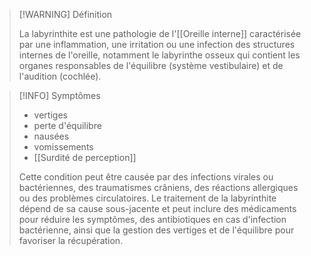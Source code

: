 >[!WARNING] Définition 
>
>La labyrinthite est une pathologie de l'[[Oreille interne]] caractérisée par une inflammation, une irritation ou une infection des structures internes de l'oreille, notamment le labyrinthe osseux qui contient les organes responsables de l'équilibre (système vestibulaire) et de l'audition (cochlée). 


>[!INFO] Symptômes 
>- vertiges
>- perte d'équilibre
>- nausées
>- vomissements 
>- [[Surdité de perception]]
>
>Cette condition peut être causée par des infections virales ou bactériennes, des traumatismes crâniens, des réactions allergiques ou des problèmes circulatoires. Le traitement de la labyrinthite dépend de sa cause sous-jacente et peut inclure des médicaments pour réduire les symptômes, des antibiotiques en cas d'infection bactérienne, ainsi que la gestion des vertiges et de l'équilibre pour favoriser la récupération.

